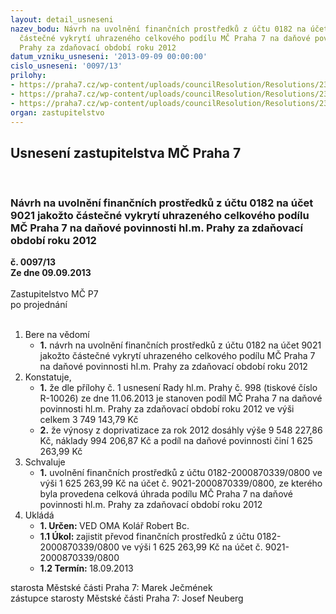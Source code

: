 ```yaml
---
layout: detail_usneseni
nazev_bodu: Návrh na uvolnění finančních prostředků z účtu 0182 na účet 9021 jakožto
  částečné vykrytí uhrazeného celkového podílu MČ Praha 7 na daňové povinnosti hl.m.
  Prahy za zdaňovací období roku 2012
datum_vzniku_usneseni: '2013-09-09 00:00:00'
cislo_usneseni: '0097/13'
prilohy:
- https://praha7.cz/wp-content/uploads/councilResolution/Resolutions/23248/6-13-priloha_1_rhmp9982013.pdf
- https://praha7.cz/wp-content/uploads/councilResolution/Resolutions/23248/6-13-priloha_2_zhmp3042013.pdf
- https://praha7.cz/wp-content/uploads/councilResolution/Resolutions/23248/6-13-priloha_3_0512r13.doc
organ: zastupitelstvo
---
```

<div id="ucUsn_pList" class="usn">
	<span><h2>Usnesení zastupitelstva MČ Praha 7 </h2>
<br></span><div class="standBody">
<span><h3>Návrh na uvolnění finančních prostředků z účtu 0182 na účet 9021 jakožto částečné vykrytí uhrazeného celkového podílu MČ Praha 7 na daňové povinnosti hl.m. Prahy za zdaňovací období roku 2012</h3></span><div class="center">
		<strong>č. 0097/13</strong><br>
	</div>
<div class="center">
		<strong>Ze dne 09.09.2013</strong><br><br>
	</div>Zastupitelstvo MČ P7<br> po projednání<br><br><ol>
<li>Bere na vědomí<ul><li>
<strong>1.</strong> návrh na uvolnění finančních prostředků z účtu 0182 na účet 9021 jakožto částečné vykrytí uhrazeného celkového podílu MČ Praha 7 na daňové povinnosti hl.m. Prahy za zdaňovací období roku 2012  </li></ul>
</li>
<li>Konstatuje,<ul>
<li>
<strong>1.</strong> že dle přílohy č. 1 usnesení Rady hl.m. Prahy č. 998 (tiskové číslo R-10026) ze dne 11.06.2013 je stanoven podíl MČ Praha 7 na daňové povinnosti hl.m. Prahy za zdaňovací období roku 2012 ve výši celkem 3 749 143,79 Kč</li>
<li>
<strong>2.</strong> že výnosy z doprivatizace za rok 2012 dosáhly výše 9 548 227,86 Kč, náklady 994 206,87 Kč a podíl na daňové povinnosti činí 1 625 263,99 Kč  </li>
</ul>
</li>
<li>Schvaluje<ul><li>
<strong>1.</strong> uvolnění finančních prostředků z účtu 0182-2000870339/0800 ve výši 1 625 263,99 Kč na účet č. 9021-2000870339/0800, ze kterého byla provedena celková úhrada podílu MČ Praha 7 na daňové povinnosti hl.m. Prahy za zdaňovací období roku 2012      </li></ul>
</li>
<li>Ukládá<ul>
<li>
<strong>1. Určen: </strong>VED OMA Kolář Robert Bc.</li>
<li>
<strong>1.1 Úkol: </strong>zajistit převod finančních prostředků z účtu 0182-2000870339/0800 ve výši 1 625 263,99 Kč na účet č. 9021-2000870339/0800</li>
<li>
<strong>1.2 Termín: </strong>18.09.2013</li>
</ul>
</li>
</ol>starosta Městské části Praha 7: Marek Ječmének<br>zástupce starosty Městské části Praha 7: Josef Neuberg
</div>
</div>
